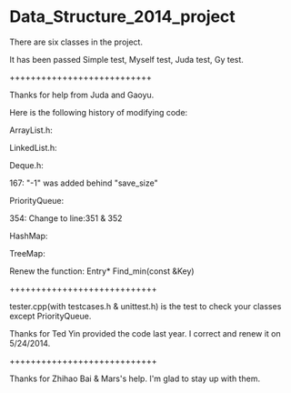 Data_Structure_2014_project
===========================

There are six classes in the project.

It has been passed Simple test, Myself test, Juda test, Gy test.

+++++++++++++++++++++++++++

Thanks for help from Juda and Gaoyu.

Here is the following history of modifying code:

ArrayList.h:

LinkedList.h:

Deque.h:

167: "-1" was added behind "save_size"

PriorityQueue:

354: Change to line:351 & 352

HashMap:

TreeMap:

Renew the function: Entry* Find_min(const &Key)

++++++++++++++++++++++++++++

tester.cpp(with testcases.h & unittest.h) is the test to check your classes except PriorityQueue.

Thanks for Ted Yin provided the code last year.
I correct and renew it on 5/24/2014.

++++++++++++++++++++++++++++

Thanks for Zhihao Bai & Mars's help.
I'm glad to stay up with them.
